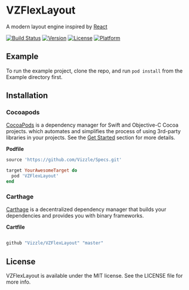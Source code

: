 # VZFlexLayout

A modern layout engine inspired by [React](https://github.com/facebook/react)

[![Build Status](https://travis-ci.org/Vizzle/VZFlexLayout.svg?branch=master)](https://travis-ci.org/Vizzle/VZFlexLayout)
[![Version](https://img.shields.io/cocoapods/v/VZFlexLayout.svg?style=flat)](http://cocoapods.org/pods/VZFlexLayout)
[![License](https://img.shields.io/cocoapods/l/VZFlexLayout.svg?style=flat)](http://cocoapods.org/pods/VZFlexLayout)
[![Platform](https://img.shields.io/cocoapods/p/VZFlexLayout.svg?style=flat)](http://cocoapods.org/pods/VZFlexLayout)


## Example

To run the example project, clone the repo, and run `pod install` from the Example directory first.

## Installation

### Cocoapods

[CocoaPods](http://cocoapods.org) is a dependency manager for Swift and Objective-C Cocoa projects. which automates and simplifies the process of using 3rd-party libraries in your projects. See the [Get Started](https://cocoapods.org/#get_started) section for more details.

**Podfile**

```ruby
source 'https://github.com/Vizzle/Specs.git'

target YourAwesomeTarget do
  pod 'VZFlexLayout'
end

```

### Carthage

[Carthage](https://github.com/Carthage/Carthage) is a decentralized dependency manager that builds your dependencies and provides you with binary frameworks.

**Cartfile**

```ruby

github "Vizzle/VZFlexLayout" "master"

```



## License

VZFlexLayout is available under the MIT license. See the LICENSE file for more info.
